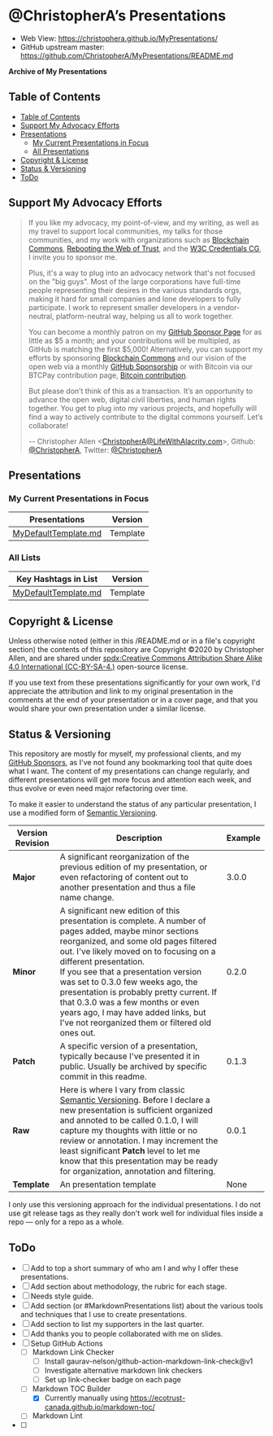 # @ChristopherA’s Presentations

* Web View: https://christophera.github.io/MyPresentations/
* GitHub upstream master: https://github.com/ChristopherA/MyPresentations/README.md

**Archive of My Presentations**

## Table of Contents

  * [Table of Contents](#table-of-contents)
  * [Support My Advocacy Efforts](#support-my-advocacy-efforts)
  * [Presentations](#presentations)
    + [My Current Presentations in Focus](#my-current-presentations-in-focus)
    + [All Presentations](#all-presentations)
  * [Copyright & License](#copyright---license)
  * [Status & Versioning](#status---versioning)
  * [ToDo](#todo)

## Support My Advocacy Efforts

> If you like my advocacy, my point-of-view, and my writing, as well as my travel to support local communities, my talks for those communities, and my work with organizations such as [Blockchain Commons](https://www.BlockchainCommons.com), [Rebooting the Web of Trust](https://www.WebOfTrust.info), and the [W3C Credentials CG](https://w3c-ccg.github.io), I invite you to sponsor me.
>
> Plus, it's a way to plug into an advocacy network that's not focused on the "big guys". Most of the large corporations have full-time people representing their desires in the various standards orgs, making it hard for small companies and lone developers to fully participate. I work to represent smaller developers in a vendor-neutral, platform-neutral way, helping us all to work together.
>
> You can become a monthly patron on my [GitHub Sponsor Page](https://github.com/sponsors/ChristopherA) for as little as $5 a month; and your contributions will be multipled, as GitHub is matching the first $5,000! Alternatively, you can support my efforts by sponsoring [Blockchain Commons](https://www.BlockchainCommons.com) and our vision of the open web via a monthly [GitHub Sponsorship](https://github.com/sponsors/BlockchainCommons) or with Bitcoin via our BTCPay contribution page, [Bitcoin contribution](https://btcpay.blockchaincommons.com).
>
> But please don’t think of this as a transaction. It’s an opportunity to advance the open web, digital civil liberties, and human rights together. You get to plug into my various projects, and hopefully will find a way to actively contribute to the digital commons yourself. Let’s collaborate!
>
> -- Christopher Allen <ChristopherA@LifeWithAlacrity.com\>, Github: [@ChristopherA](https://github.com/ChristopherA), Twitter: [@ChristopherA](https://twitter.com/ChristopherA)

## Presentations

### My Current Presentations in Focus

| Presentations                                  | Version                        |
| ------------------------------------------------------------ | ------------------------------ |
| [MyDefaultTemplate.md](./MyDefaultTemplate.md) | Template                    |

### All Lists

| Key Hashtags in List                                         | Version                        |
| ------------------------------------------------------------ | ------------------------------ |
| [MyDefaultTemplate.md](./MyDefaultTemplate.md) | Template |

## Copyright & License

Unless otherwise noted (either in this /README.md or in a file's copyright section) the contents of this repository are Copyright :copyright:2020 by Christopher Allen, and are shared under [spdx:Creative Commons Attribution Share Alike 4.0 International (CC-BY-SA-4.)](https://spdx.org/licenses/CC-BY-SA-4.0.html) open-source license.

If you use  text from these presentations significantly for your own work, I'd appreciate the attribution and link to my original presentation in the comments at the end of your presentation or in a cover page, and that you would share your own presentation under a similar license.

## Status & Versioning

This repository are mostly for myself, my professional clients, and my [GitHub Sponsors](https://github.com/sponsors/ChristopherA), as I've not found any bookmarking tool that quite does what I want. The content of my presentations can change regularly, and different presentations will get more focus and attention each week, and thus evolve or even need major refactoring over time.

To make it easier to understand the status of any particular presentation, I use a modified form of [Semantic Versioning](https://semver.org).

| Version Revision | Description                                                  | Example |
| ---------------- | ------------------------------------------------------------ | ------- |
| **Major**        | A significant reorganization of the previous edition of my presentation, or even refactoring of content out to another presentation and thus a file name change. | 3.0.0   |
| **Minor**        | A significant new edition of this presentation is complete. A number of pages added, maybe minor sections reorganized,  and some old pages filtered out.  I've likely moved on to focusing on a different presentation. <br />If you see that a presentation version was set to 0.3.0  few weeks ago, the presentation is probably pretty current. If that 0.3.0 was a few months or even years ago, I may have added links, but I've not reorganized them or filtered old ones out. | 0.2.0   |
| **Patch**        | A specific version of a presentation, typically because I've presented it in public. Usually be archived by specific commit in this readme. | 0.1.3   |
| **Raw**          | Here is where I vary from classic [Semantic Versioning](https://semver.org). Before I declare a new presentation is sufficient organized and annoted to be called 0.1.0, I will capture my thoughts with little or no review or annotation. I may increment the least significant **Patch** level to let me know that this presentation may be ready for organization, annotation and filtering. | 0.0.1   |
| **Template** | An presentation template | None    |

I only use this versioning approach for the individual presentations. I do not use git release tags as they really don't work well for individual files inside a repo — only for a repo as a whole.


## ToDo

- [ ] Add to top a short summary of who am I and why I offer these presentations.
- [ ] Add section about methodology, the rubric for each stage.
- [ ] Needs style guide.
- [ ] Add section (or #MarkdownPresentations list) about the various tools and techniques that I use to create presentations.
- [ ] Add section to list my supporters in the last quarter.
- [ ] Add thanks you to people collaborated with me on slides. 
- [ ] Setup GitHub Actions
    - [ ] Markdown Link Checker
        - [ ] Install gaurav-nelson/github-action-markdown-link-check@v1 
        - [ ] Investigate alternative markdown link checkers
        - [ ] Set up link-checker badge on each page
    - [ ] Markdown TOC Builder
        - [x] Currently manually using https://ecotrust-canada.github.io/markdown-toc/
    - [ ] Markdown Lint
- [ ] 
